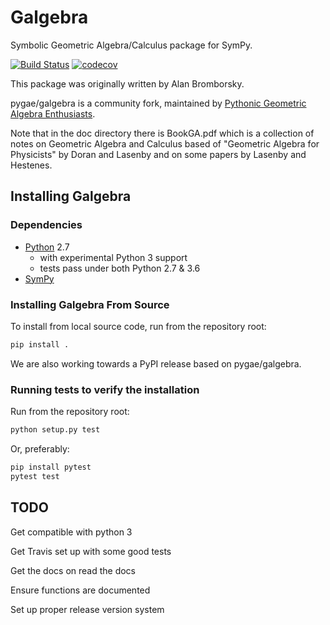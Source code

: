 Galgebra
========

Symbolic Geometric Algebra/Calculus package for SymPy.

[![Build Status](https://travis-ci.com/pygae/galgebra.svg?branch=master)](https://travis-ci.com/pygae/galgebra) [![codecov](https://codecov.io/gh/pygae/galgebra/branch/master/graph/badge.svg)](https://codecov.io/gh/pygae/galgebra)

This package was originally written by Alan Bromborsky.

pygae/galgebra is a community fork, maintained by [Pythonic Geometric Algebra Enthusiasts](https://github.com/pygae).

Note that in the doc directory there is BookGA.pdf which is a collection of notes on 
Geometric Algebra and Calculus based of "Geometric Algebra for Physicists" by Doran and 
Lasenby and on some papers by Lasenby and Hestenes.

Installing Galgebra
---------------------

### Dependencies

- [Python](https://www.python.org/) 2.7
  - with experimental Python 3 support
  - tests pass under both Python 2.7 & 3.6
- [SymPy](https://www.sympy.org)

### Installing Galgebra From Source

To install from local source code, run from the repository root:

```bash
pip install .
```

We are also working towards a PyPI release based on pygae/galgebra.

### Running tests to verify the installation

Run from the repository root:

```bash
python setup.py test
```

Or, preferably:

```bash
pip install pytest
pytest test
```

TODO
-----

Get compatible with python 3

Get Travis set up with some good tests

Get the docs on read the docs

Ensure functions are documented

Set up proper release version system


